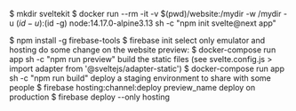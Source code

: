 
$ mkdir sveltekit
$ docker run --rm -it -v $(pwd)/website:/mydir -w /mydir -u $(id -u):$(id -g) node:14.17.0-alpine3.13 sh -c "npm init svelte@next app"

$ npm install -g firebase-tools
$ firebase init
select only emulator and hosting
do some change on the website
preview:
$ docker-compose run app sh -c "npm run preview"
build the static files (see svelte.config.js > import adapter from '@sveltejs/adapter-static')
$ docker-compose run app sh -c "npm run build"
deploy a staging environment to share with some people
$ firebase hosting:channel:deploy preview_name
deploy on production
$ firebase deploy --only hosting

